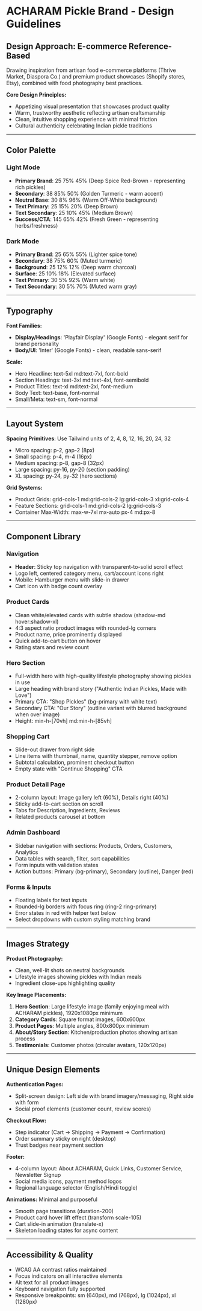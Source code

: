 # ACHARAM Pickle Brand - Design Guidelines

## Design Approach: E-commerce Reference-Based

Drawing inspiration from artisan food e-commerce platforms (Thrive Market, Diaspora Co.) and premium product showcases (Shopify stores, Etsy), combined with food photography best practices.

**Core Design Principles:**
- Appetizing visual presentation that showcases product quality
- Warm, trustworthy aesthetic reflecting artisan craftsmanship
- Clean, intuitive shopping experience with minimal friction
- Cultural authenticity celebrating Indian pickle traditions

---

## Color Palette

### Light Mode
- **Primary Brand**: 25 75% 45% (Deep Spice Red-Brown - representing rich pickles)
- **Secondary**: 38 85% 50% (Golden Turmeric - warm accent)
- **Neutral Base**: 30 8% 96% (Warm Off-White background)
- **Text Primary**: 25 15% 20% (Deep Brown)
- **Text Secondary**: 25 10% 45% (Medium Brown)
- **Success/CTA**: 145 65% 42% (Fresh Green - representing herbs/freshness)

### Dark Mode
- **Primary Brand**: 25 65% 55% (Lighter spice tone)
- **Secondary**: 38 75% 60% (Muted turmeric)
- **Background**: 25 12% 12% (Deep warm charcoal)
- **Surface**: 25 10% 18% (Elevated surface)
- **Text Primary**: 30 5% 92% (Warm white)
- **Text Secondary**: 30 5% 70% (Muted warm gray)

---

## Typography

**Font Families:**
- **Display/Headings**: 'Playfair Display' (Google Fonts) - elegant serif for brand personality
- **Body/UI**: 'Inter' (Google Fonts) - clean, readable sans-serif

**Scale:**
- Hero Headline: text-5xl md:text-7xl, font-bold
- Section Headings: text-3xl md:text-4xl, font-semibold
- Product Titles: text-xl md:text-2xl, font-medium
- Body Text: text-base, font-normal
- Small/Meta: text-sm, font-normal

---

## Layout System

**Spacing Primitives**: Use Tailwind units of 2, 4, 8, 12, 16, 20, 24, 32
- Micro spacing: p-2, gap-2 (8px)
- Small spacing: p-4, m-4 (16px)
- Medium spacing: p-8, gap-8 (32px)
- Large spacing: py-16, py-20 (section padding)
- XL spacing: py-24, py-32 (hero sections)

**Grid Systems:**
- Product Grids: grid-cols-1 md:grid-cols-2 lg:grid-cols-3 xl:grid-cols-4
- Feature Sections: grid-cols-1 md:grid-cols-2 lg:grid-cols-3
- Container Max-Width: max-w-7xl mx-auto px-4 md:px-8

---

## Component Library

### Navigation
- **Header**: Sticky top navigation with transparent-to-solid scroll effect
- Logo left, centered category menu, cart/account icons right
- Mobile: Hamburger menu with slide-in drawer
- Cart icon with badge count overlay

### Product Cards
- Clean white/elevated cards with subtle shadow (shadow-md hover:shadow-xl)
- 4:3 aspect ratio product images with rounded-lg corners
- Product name, price prominently displayed
- Quick add-to-cart button on hover
- Rating stars and review count

### Hero Section
- Full-width hero with high-quality lifestyle photography showing pickles in use
- Large heading with brand story ("Authentic Indian Pickles, Made with Love")
- Primary CTA: "Shop Pickles" (bg-primary with white text)
- Secondary CTA: "Our Story" (outline variant with blurred background when over image)
- Height: min-h-[70vh] md:min-h-[85vh]

### Shopping Cart
- Slide-out drawer from right side
- Line items with thumbnail, name, quantity stepper, remove option
- Subtotal calculation, prominent checkout button
- Empty state with "Continue Shopping" CTA

### Product Detail Page
- 2-column layout: Image gallery left (60%), Details right (40%)
- Sticky add-to-cart section on scroll
- Tabs for Description, Ingredients, Reviews
- Related products carousel at bottom

### Admin Dashboard
- Sidebar navigation with sections: Products, Orders, Customers, Analytics
- Data tables with search, filter, sort capabilities
- Form inputs with validation states
- Action buttons: Primary (bg-primary), Secondary (outline), Danger (red)

### Forms & Inputs
- Floating labels for text inputs
- Rounded-lg borders with focus ring (ring-2 ring-primary)
- Error states in red with helper text below
- Select dropdowns with custom styling matching brand

---

## Images Strategy

**Product Photography:**
- Clean, well-lit shots on neutral backgrounds
- Lifestyle images showing pickles with Indian meals
- Ingredient close-ups highlighting quality

**Key Image Placements:**
1. **Hero Section**: Large lifestyle image (family enjoying meal with ACHARAM pickles), 1920x1080px minimum
2. **Category Cards**: Square format images, 600x600px
3. **Product Pages**: Multiple angles, 800x800px minimum
4. **About/Story Section**: Kitchen/production photos showing artisan process
5. **Testimonials**: Customer photos (circular avatars, 120x120px)

---

## Unique Design Elements

**Authentication Pages:**
- Split-screen design: Left side with brand imagery/messaging, Right side with form
- Social proof elements (customer count, review scores)

**Checkout Flow:**
- Step indicator (Cart → Shipping → Payment → Confirmation)
- Order summary sticky on right (desktop)
- Trust badges near payment section

**Footer:**
- 4-column layout: About ACHARAM, Quick Links, Customer Service, Newsletter Signup
- Social media icons, payment method logos
- Regional language selector (English/Hindi toggle)

**Animations:** Minimal and purposeful
- Smooth page transitions (duration-200)
- Product card hover lift effect (transform scale-105)
- Cart slide-in animation (translate-x)
- Skeleton loading states for async content

---

## Accessibility & Quality
- WCAG AA contrast ratios maintained
- Focus indicators on all interactive elements
- Alt text for all product images
- Keyboard navigation fully supported
- Responsive breakpoints: sm (640px), md (768px), lg (1024px), xl (1280px)